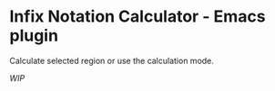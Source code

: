 # Infix Notation Calculator - Emacs plugin

Calculate selected region or use the calculation mode.

*WIP*

